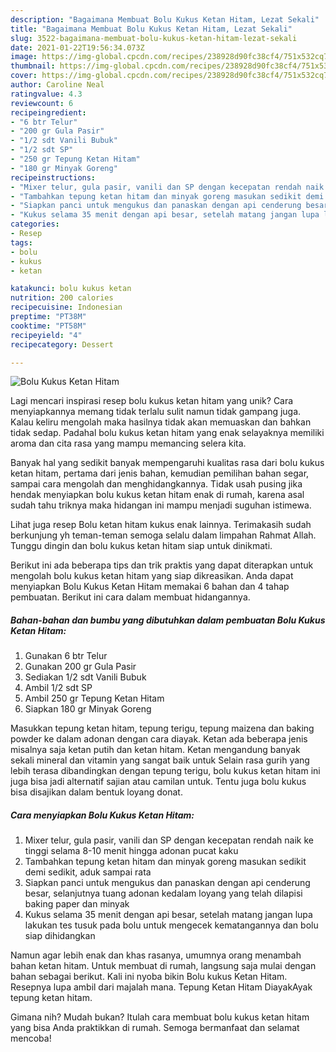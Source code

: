 ```yaml
---
description: "Bagaimana Membuat Bolu Kukus Ketan Hitam, Lezat Sekali"
title: "Bagaimana Membuat Bolu Kukus Ketan Hitam, Lezat Sekali"
slug: 3522-bagaimana-membuat-bolu-kukus-ketan-hitam-lezat-sekali
date: 2021-01-22T19:56:34.073Z
image: https://img-global.cpcdn.com/recipes/238928d90fc38cf4/751x532cq70/bolu-kukus-ketan-hitam-foto-resep-utama.jpg
thumbnail: https://img-global.cpcdn.com/recipes/238928d90fc38cf4/751x532cq70/bolu-kukus-ketan-hitam-foto-resep-utama.jpg
cover: https://img-global.cpcdn.com/recipes/238928d90fc38cf4/751x532cq70/bolu-kukus-ketan-hitam-foto-resep-utama.jpg
author: Caroline Neal
ratingvalue: 4.3
reviewcount: 6
recipeingredient:
- "6 btr Telur"
- "200 gr Gula Pasir"
- "1/2 sdt Vanili Bubuk"
- "1/2 sdt SP"
- "250 gr Tepung Ketan Hitam"
- "180 gr Minyak Goreng"
recipeinstructions:
- "Mixer telur, gula pasir, vanili dan SP dengan kecepatan rendah naik ke tinggi selama 8-10 menit hingga adonan pucat kaku"
- "Tambahkan tepung ketan hitam dan minyak goreng masukan sedikit demi sedikit, aduk sampai rata"
- "Siapkan panci untuk mengukus dan panaskan dengan api cenderung besar, selanjutnya tuang adonan kedalam loyang yang telah dilapisi baking paper dan minyak"
- "Kukus selama 35 menit dengan api besar, setelah matang jangan lupa lakukan tes tusuk pada bolu untuk mengecek kematangannya dan bolu siap dihidangkan"
categories:
- Resep
tags:
- bolu
- kukus
- ketan

katakunci: bolu kukus ketan 
nutrition: 200 calories
recipecuisine: Indonesian
preptime: "PT38M"
cooktime: "PT58M"
recipeyield: "4"
recipecategory: Dessert

---
```



![Bolu Kukus Ketan Hitam](https://img-global.cpcdn.com/recipes/238928d90fc38cf4/751x532cq70/bolu-kukus-ketan-hitam-foto-resep-utama.jpg)

Lagi mencari inspirasi resep bolu kukus ketan hitam yang unik? Cara menyiapkannya memang tidak terlalu sulit namun tidak gampang juga. Kalau keliru mengolah maka hasilnya tidak akan memuaskan dan bahkan tidak sedap. Padahal bolu kukus ketan hitam yang enak selayaknya memiliki aroma dan cita rasa yang mampu memancing selera kita.

Banyak hal yang sedikit banyak mempengaruhi kualitas rasa dari bolu kukus ketan hitam, pertama dari jenis bahan, kemudian pemilihan bahan segar, sampai cara mengolah dan menghidangkannya. Tidak usah pusing jika hendak menyiapkan bolu kukus ketan hitam enak di rumah, karena asal sudah tahu triknya maka hidangan ini mampu menjadi suguhan istimewa.

Lihat juga resep Bolu ketan hitam kukus enak lainnya. Terimakasih sudah berkunjung yh teman-teman semoga selalu dalam limpahan Rahmat Allah. Tunggu dingin dan bolu kukus ketan hitam siap untuk dinikmati.


Berikut ini ada beberapa tips dan trik praktis yang dapat diterapkan untuk mengolah bolu kukus ketan hitam yang siap dikreasikan. Anda dapat menyiapkan Bolu Kukus Ketan Hitam memakai 6 bahan dan 4 tahap pembuatan. Berikut ini cara dalam membuat hidangannya.

<!--inarticleads1-->

##### Bahan-bahan dan bumbu yang dibutuhkan dalam pembuatan Bolu Kukus Ketan Hitam:

1. Gunakan 6 btr Telur
1. Gunakan 200 gr Gula Pasir
1. Sediakan 1/2 sdt Vanili Bubuk
1. Ambil 1/2 sdt SP
1. Ambil 250 gr Tepung Ketan Hitam
1. Siapkan 180 gr Minyak Goreng


Masukkan tepung ketan hitam, tepung terigu, tepung maizena dan baking powder ke dalam adonan dengan cara diayak. Ketan ada beberapa jenis misalnya saja ketan putih dan ketan hitam. Ketan mengandung banyak sekali mineral dan vitamin yang sangat baik untuk Selain rasa gurih yang lebih terasa dibandingkan dengan tepung terigu, bolu kukus ketan hitam ini juga bisa jadi alternatif sajian atau camilan untuk. Tentu juga bolu kukus bisa disajikan dalam bentuk loyang donat. 

<!--inarticleads2-->

##### Cara menyiapkan Bolu Kukus Ketan Hitam:

1. Mixer telur, gula pasir, vanili dan SP dengan kecepatan rendah naik ke tinggi selama 8-10 menit hingga adonan pucat kaku
1. Tambahkan tepung ketan hitam dan minyak goreng masukan sedikit demi sedikit, aduk sampai rata
1. Siapkan panci untuk mengukus dan panaskan dengan api cenderung besar, selanjutnya tuang adonan kedalam loyang yang telah dilapisi baking paper dan minyak
1. Kukus selama 35 menit dengan api besar, setelah matang jangan lupa lakukan tes tusuk pada bolu untuk mengecek kematangannya dan bolu siap dihidangkan


Namun agar lebih enak dan khas rasanya, umumnya orang menambah bahan ketan hitam. Untuk membuat di rumah, langsung saja mulai dengan bahan sebagai berikut. Kali ini nyoba bikin Bolu kukus Ketan Hitam. Resepnya lupa ambil dari majalah mana. Tepung Ketan Hitam DiayakAyak tepung ketan hitam. 

Gimana nih? Mudah bukan? Itulah cara membuat bolu kukus ketan hitam yang bisa Anda praktikkan di rumah. Semoga bermanfaat dan selamat mencoba!
